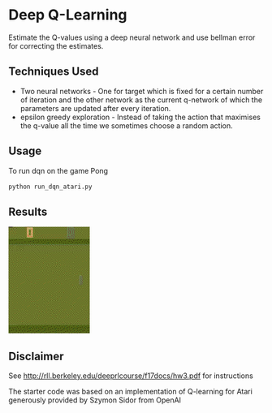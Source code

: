 # Deep Q-Learning
Estimate the Q-values using a deep neural network and use bellman error for correcting the estimates.

## Techniques Used

 - Two neural networks - One for target which is fixed for a certain number of iteration and the other network as the current q-network of which the parameters are updated after every iteration.
 - epsilon greedy exploration - Instead of taking the action that maximises the q-value all the time we sometimes choose a random action.

## Usage
To run dqn on the game Pong

```bash
python run_dqn_atari.py
```

## Results

![alt text](images/pong.gif "After 5 million iterations")

 ## Disclaimer
See http://rll.berkeley.edu/deeprlcourse/f17docs/hw3.pdf for instructions

The starter code was based on an implementation of Q-learning for Atari
generously provided by Szymon Sidor from OpenAI

